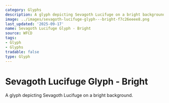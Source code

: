 ```yaml
---
category: Glyphs
description: A glyph depicting Sevagoth Lucifuge on a bright background.
image: ../images/sevagoth-lucifuge-glyph---bright-f7c26eeee8.png
last_updated: '2025-09-17'
name: Sevagoth Lucifuge Glyph - Bright
source: WFCD
tags:
- Glyph
- Glyphs
tradable: false
type: Glyph
---
```


# Sevagoth Lucifuge Glyph - Bright

A glyph depicting Sevagoth Lucifuge on a bright background.

